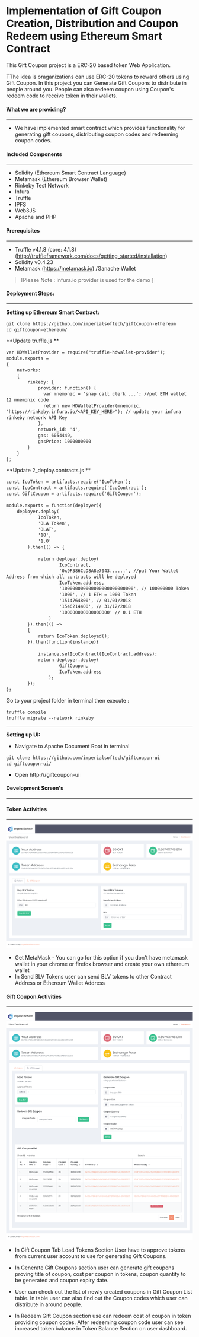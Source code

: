 # Implementation of Gift Coupon Creation, Distribution and Coupon Redeem using Ethereum Smart Contract

This Gift Coupon project is a ERC-20 based token Web Application. 

TThe idea is oraganizations can use ERC-20 tokens to reward
others using Gift Coupon. In this project you can Generate Gift Coupons to distribute in people around you. People can also redeem coupon using Coupon's redeem code to receive token in their wallets. 


#### What we are providing?
---

- We have implemented smart contract which provides functionality for generating gift coupons, distributing coupon codes 
and redeeming coupon codes.


#### Included Components
---
- Solidity (Ethereum Smart Contract Language)
- Metamask (Ethereum Browser Wallet)
- Rinkeby Test Network 
- Infura 
- Truffle
- IPFS
- Web3JS
- Apache and PHP

#### Prerequisites
---
- Truffle v4.1.8 (core: 4.1.8) (http://truffleframework.com/docs/getting_started/installation)
- Solidity v0.4.23
- Metamask (https://metamask.io) /Ganache Wallet
> [Please Note : infura.io provider is used for the demo ]

#### Deployment Steps:
---
**Setting up Ethereum Smart Contract:**

```
git clone https://github.com/imperialsoftech/giftcoupon-ethereum
cd giftcoupon-ethereum/
```

**Update truffle.js **

```
var HDWalletProvider = require("truffle-hdwallet-provider");
module.exports = 
{
    networks: 
    {
	    rinkeby: {
		    provider: function() {
		      var mnemonic = 'snap call clerk ...'; //put ETH wallet 12 mnemonic code	
		      return new HDWalletProvider(mnemonic, "https://rinkeby.infura.io/<API_KEY_HERE>"); // update your infura rinkeby network API Key
		    },
		    network_id: '4',
		    gas: 6054449,
		    gasPrice: 1000000000
		}  
    }
};
```

**Update 2_deploy.contracts.js **

```
const IcoToken = artifacts.require('IcoToken');
const IcoContract = artifacts.require('IcoContract');
const GiftCoupon = artifacts.require('GiftCoupon');

module.exports = function(deployer){
	deployer.deploy(
			IcoToken,
			'OLA Token',
			'OLAT',
			'18',
			'1.0'
		).then(() => {

			return deployer.deploy(
					IcoContract,
					'0x9F386CcD8A8e7043......', //put Your Wallet Address from which all contracts will be deployed
					IcoToken.address,
					'100000000000000000000000000', // 100000000 Token
				    '1000', // 1 ETH = 1000 Token
				    '1514764800', // 01/01/2018
				    '1546214400', // 31/12/2018
				    '100000000000000000' // 0.1 ETH
				)
		}).then(() => 
		{	
			return IcoToken.deployed();	
		}).then(function(instance){

			instance.setIcoContract(IcoContract.address);
			return deployer.deploy(
					GiftCoupon,
					IcoToken.address					
				);	
		});
};
```


Go to your project folder in terminal then execute :

```
truffle compile 
truffle migrate --network rinkeby
```

---
**Setting up UI:**

- Navigate to Apache Document Root in terminal
```
git clone https://github.com/imperialsoftech/giftcoupon-ui
cd giftcoupon-ui/
```
- Open http://<URL>/giftcoupon-ui


#### Development Screen's
---
#### Token Activities
---
![](screens/Token.png)

- Get MetaMask - You can go for this option if you don't have metamask wallet in your chrome or firefox browser and create your own ethereum wallet
- In Send BLV Tokens user can send BLV tokens to other Contract Address or Ethereum Wallet Address 

#### Gift Coupon Activities
---
![](screens/GiftCoupon.png)

- In Gift Coupon Tab Load Tokens Section User have to approve tokens from current user account to use for generating Gift Coupons. 

- In Generate Gift Coupons section user can generate gift coupons proving title of coupon, cost per coupon in tokens, coupon
quantity to be generated and coupon expiry date. 

- User can check out the list of newly created coupons in Gift Coupon List table. In table user can also find out the Coupon codes which user can distribute in around people.

- In Redeem Gift Coupon section use can redeem cost of coupon in token providing coupon codes. After redeeming coupon code user can see increased token balance in Token Balance Section on user dashboard.